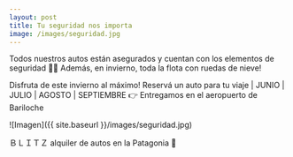 ```yaml
---
layout: post
title: Tu seguridad nos importa
image: /images/seguridad.jpg
---
```


Todos nuestros autos están asegurados y cuentan con los elementos de seguridad 🔧🧰 
Además, en invierno, toda la flota con ruedas de nieve!

Disfruta de este invierno al máximo! Reservá un auto para tu viaje | JUNIO | JULIO | AGOSTO | SEPTIEMBRE 👉 Entregamos en el aeropuerto de Bariloche

![Imagen]({{ site.baseurl }}/images/seguridad.jpg)

ＢＬＩＴＺ
alquiler de autos en la Patagonia 📍
